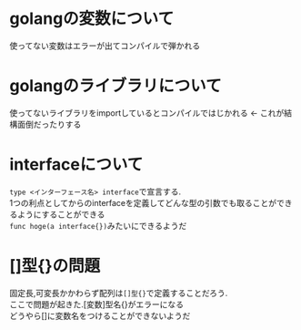# golangの変数について
使ってない変数はエラーが出てコンパイルで弾かれる

# golangのライブラリについて
使ってないライブラリをimportしているとコンパイルではじかれる <- これが結構面倒だったりする

# interfaceについて
`type <インターフェース名> interface`で宣言する.  
1つの利点としてからのinterfaceを定義してどんな型の引数でも取ることができるようにすることができる  
`func hoge(a interface{})`みたいにできるようだ

# []型{}の問題
固定長,可変長かかわらず配列は`[]型{}`で定義することだろう.  
ここで問題が起きた.[変数]型名{}がエラーになる  
どうやら[]に変数名をつけることができないようだ
